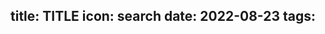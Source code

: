 title: TITLE
icon: search
date: 2022-08-23
tags: 
----

<!-- begin summary -->



<!-- end summary -->



